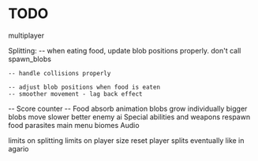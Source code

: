 # TODO

multiplayer


Splitting:
    -- when eating food, update blob positions properly. don't call spawn_blobs

    -- handle collisions properly

    -- adjust blob positions when food is eaten
    -- smoother movement - lag back effect
  

-- Score counter
-- Food absorb animation
blobs grow individually
bigger blobs move slower
better enemy ai
Special abilities and weapons
respawn food
parasites
main menu
biomes
Audio

limits on splitting
limits on player size
reset player splits eventually like in agario

